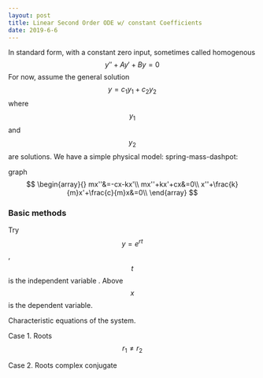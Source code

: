 ```yaml
---
layout: post
title: Linear Second Order ODE w/ constant Coefficients
date: 2019-6-6
---
```


In standard form, with a constant zero input, sometimes called homogenous
$$
y''+Ay'+By=0
$$
For now, assume the general solution
$$
y=c_1y_1+c_2y_2
$$
where $$y_1$$ and $$y_2$$ are solutions. We have a simple physical model: spring-mass-dashpot:

graph
$$
\begin{array}{}
mx''&=-cx-kx'\\
mx''+kx'+cx&=0\\
x''+\frac{k}{m}x'+\frac{c}{m}x&=0\\
\end{array}
$$

### Basic methods

Try $$y=e^{rt}$$, $$t$$ is the independent variable . Above $$x$$ is the dependent variable.

Characteristic equations of the system.

Case 1. Roots $$r_1\neq r_2$$ 	

Case 2. Roots complex conjugate

